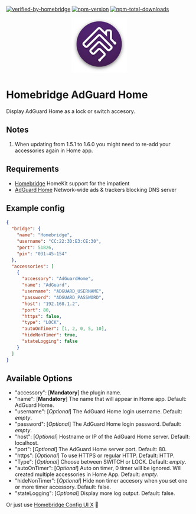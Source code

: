 [![verified-by-homebridge](https://badgen.net/badge/homebridge/verified/purple)](https://github.com/homebridge/homebridge/wiki/Verified-Plugins)
[![npm-version](https://badgen.net/npm/v/homebridge-adguardhome)](https://www.npmjs.com/package/homebridge-adguardhome)
[![npm-total-downloads](https://badgen.net/npm/dt/homebridge-adguardhome)](https://www.npmjs.com/package/homebridge-adguardhome)

<p align="center">
<img src="https://raw.githubusercontent.com/homebridge/branding/master/logos/homebridge-color-round-stylized.png" width="150">
</p>

# Homebridge AdGuard Home

Display AdGuard Home as a lock or switch accesory.

## Notes

1. When updating from 1.5.1 to 1.6.0 you might need to re-add your accessories again in Home app.

## Requirements

- [Homebridge](https://github.com/homebridge/homebridge) HomeKit support for the impatient
- [AdGuard Home](https://github.com/AdguardTeam/AdGuardHome) Network-wide ads & trackers blocking DNS server

## Example config

```json
{
  "bridge": {
    "name": "Homebridge",
    "username": "CC:22:3D:E3:CE:30",
    "port": 51826,
    "pin": "031-45-154"
  },
  "accessories": [
    {
      "accessory": "AdGuardHome",
      "name": "AdGuard",
      "username": "ADGUARD_USERNAME",
      "password": "ADGUARD_PASSWORD",
      "host": "192.168.1.2",
      "port": 80,
      "https": false,
      "type": "LOCK",
      "autoOnTimer": [1, 2, 0, 5, 10],
      "hideNonTimer": true,
      "stateLogging": false
    }
  ]
}
```

## Available Options

- "accessory": [**Mandatory**] the plugin name.
- "name": [**Mandatory**] The name that will appear in Home app. Default: AdGuard Home.
- "username": [*Optional*] The AdGuard Home login username. Default: *empty*.
- "password": [*Optional*] The AdGuard Home login password. Default: *empty*.
- "host": [*Optional*] Hostname or IP of the AdGuard Home server. Default: localhost.
- "port": [*Optional*] The AdGuard Home server port. Default: 80.
- "https": [*Optional*] To use HTTPS or regular HTTP. Default: HTTP.
- "Type": [*Optional*] Choose between SWITCH or LOCK. Default: *empty*.
- "autoOnTimer": [*Optional*] Auto on timer, 0 timer will be ignored. Will created multiple accessories in Home App. Default: *empty*.
- "hideNonTimer": [*Optional*] Hide non timer accesory when you set one or more timer accessory. Default: false.
- "stateLogging": [*Optional*] Display more log output. Default: false.

Or just use [Homebridge Config UI X](https://github.com/homebridge/homebridge-config-ui-x) 👀
